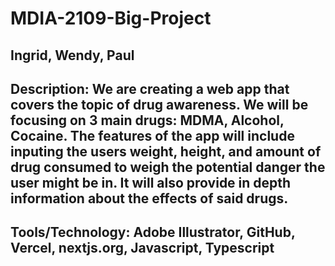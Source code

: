 # MDIA-2109-Big-Project

## Ingrid, Wendy, Paul 

## Description: We are creating a web app that covers the topic of drug awareness. We will be focusing on 3 main drugs: MDMA, Alcohol, Cocaine. The features of the app will include inputing the users weight, height, and amount of drug consumed to weigh the potential danger the user might be in. It will also provide in depth information about the effects of said drugs. 

## Tools/Technology: Adobe Illustrator, GitHub, Vercel, nextjs.org, Javascript, Typescript 

